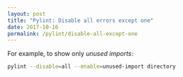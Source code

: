 ```yaml
---
layout: post
title: "Pylint: Disable all errors except one"
date: 2017-10-16
permalink: /pylint/disable-all-except-one
---
```


For example, to show only *unused imports*:

```zsh
pylint --disable=all --enable=unused-import directory
```
